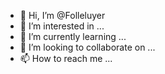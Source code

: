 - 👋 Hi, I’m @Folleluyer
- 👀 I’m interested in ...
- 🌱 I’m currently learning ...
- 💞️ I’m looking to collaborate on ...
- 📫 How to reach me ...

<!---
Folleluyer/Folleluyer is a ✨ special ✨ repository because its `README.md` (this file) appears on your GitHub profile.
You can click the Preview link to take a look at your changes.
--->
